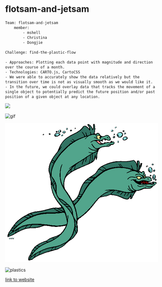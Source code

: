 # flotsam-and-jetsam
```
Team: flotsam-and-jetsam
	member: 
		- mshell 
		- Christina
		- Dongjie
	
Challenge: find-the-plastic-flow

- Approaches: Plotting each data point with magnitude and direction over the course of a month.
- Technologies: CARTO.js, CartoCSS
- We were able to accurately show the data relatively but the transition over time is not as visually smooth as we would like it.
- In the future, we could overlay data that tracks the movement of a single object to potentially predict the future position and/or past position of a given object at any location.

```


![](https://photos-4.dropbox.com/t/2/AAAYYuVR80tpTiDbv2zJGXxVJ7udmeqW-fDVBiUygpRH_g/12/1808723/png/32x32/1/_/1/2/Screenshot%202018-02-11%2012.07.55.png/EMPcugEYzuTELSAHKAc/FPwFjMo4guZkuVKsrRdueL4oeG_C5y5cI6OvdCYaJiI?preserve_transparency=1&size=2048x1536&size_mode=3)


![gif](https://j.gifs.com/32Jg99.gif)

![](logo.gif)

![plastics](https://j.gifs.com/6RVwr9.gif)

[link to website](https://goo.gl/fzT2x7)
